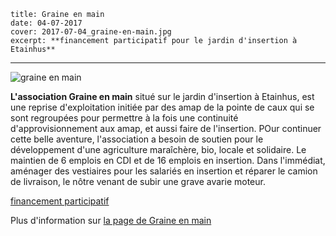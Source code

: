     title: Graine en main
    date: 04-07-2017
    cover: 2017-07-04_graine-en-main.jpg
    excerpt: **financement participatif pour le jardin d'insertion à Etainhus**

---

![graine en main](images/2017-07-04_graine-en-main.jpg)

**L'association Graine en main** situé sur le jardin d'insertion à Etainhus, est une reprise d'exploitation initiée par des amap de la pointe de caux qui se sont regroupées pour permettre à la fois une continuité d'approvisionnement aux amap, et aussi faire de l'insertion. POur continuer cette belle aventure, l'association a besoin de soutien pour le développement d'une agriculture maraîchère, bio, locale et solidaire. Le maintien de 6 emplois en CDI et de 16 emplois en insertion. Dans l'immédiat, aménager des vestiaires pour les salariés en insertion et réparer le camion de livraison, le nôtre venant de subir une grave avarie moteur.

[financement participatif](https://www.helloasso.com/associations/graine-en-main/formulaires/1/widget?fbclid=IwAR2z16mCzcEa5fuh2BkI-8KnDilrAXakICJieCxjlzCPRQsYZqQuPa4QNhw)

Plus d'information sur [la page de Graine en main](https://www.facebook.com/GraineEnMain/) 
